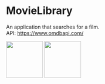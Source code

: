 # MovieLibrary
An application that searches for a film. <br>
API: https://www.omdbapi.com/

<img src="https://github.com/trzcinska-magdalena/MovieLibrary/assets/109164652/b536c97a-a3af-4d18-ae25-1efd47535d4d" width="100" height="100">
<img src="https://github.com/trzcinska-magdalena/MovieLibrary/assets/109164652/1af669a5-a9b9-4767-97d7-a2e9793740b1" width="100" height="100">
